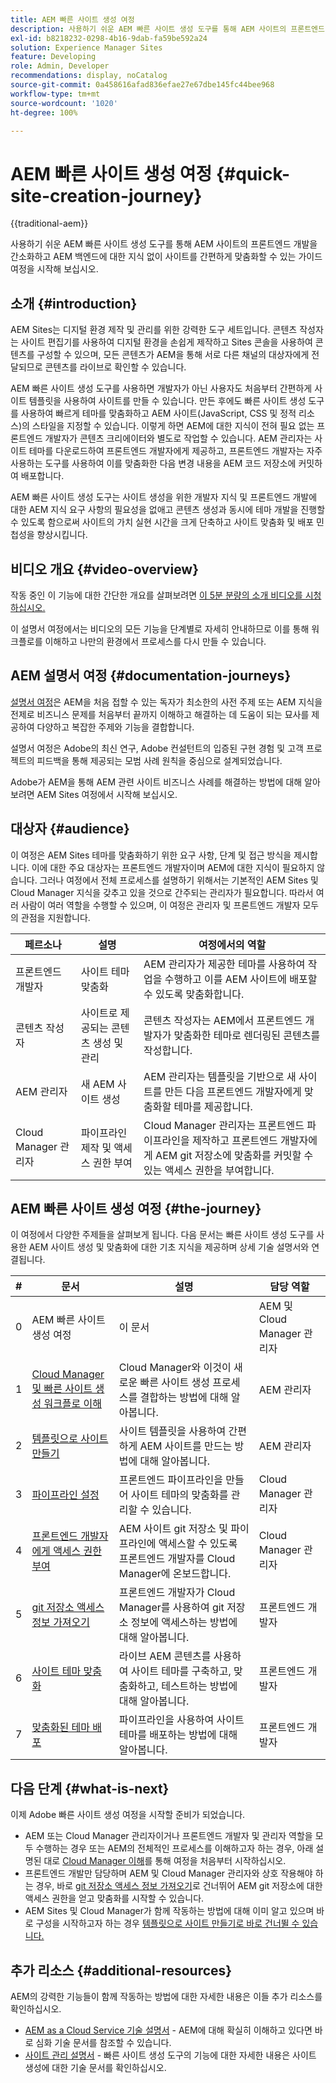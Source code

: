 ```yaml
---
title: AEM 빠른 사이트 생성 여정
description: 사용하기 쉬운 AEM 빠른 사이트 생성 도구를 통해 AEM 사이트의 프론트엔드 개발을 간소화하고 AEM 백엔드에 대한 지식 없이 사이트를 간편하게 맞춤화할 수 있는 가이드 여정을 시작해 보십시오.
exl-id: b8218232-0298-4b16-9dab-fa59be592a24
solution: Experience Manager Sites
feature: Developing
role: Admin, Developer
recommendations: display, noCatalog
source-git-commit: 0a458616afad836efae27e67dbe145fc44bee968
workflow-type: tm+mt
source-wordcount: '1020'
ht-degree: 100%

---
```



# AEM 빠른 사이트 생성 여정 {#quick-site-creation-journey}

{{traditional-aem}}

사용하기 쉬운 AEM 빠른 사이트 생성 도구를 통해 AEM 사이트의 프론트엔드 개발을 간소화하고 AEM 백엔드에 대한 지식 없이 사이트를 간편하게 맞춤화할 수 있는 가이드 여정을 시작해 보십시오.

## 소개 {#introduction}

AEM Sites는 디지털 환경 제작 및 관리를 위한 강력한 도구 세트입니다. 콘텐츠 작성자는 사이트 편집기를 사용하여 디지털 환경을 손쉽게 제작하고 Sites 콘솔을 사용하여 콘텐츠를 구성할 수 있으며, 모든 콘텐츠가 AEM을 통해 서로 다른 채널의 대상자에게 전달되므로 콘텐츠를 라이브로 확인할 수 있습니다.

AEM 빠른 사이트 생성 도구를 사용하면 개발자가 아닌 사용자도 처음부터 간편하게 사이트 템플릿을 사용하여 사이트를 만들 수 있습니다. 만든 후에도 빠른 사이트 생성 도구를 사용하여 빠르게 테마를 맞춤화하고 AEM 사이트(JavaScript, CSS 및 정적 리소스)의 스타일을 지정할 수 있습니다. 이렇게 하면 AEM에 대한 지식이 전혀 필요 없는 프론트엔드 개발자가 콘텐츠 크리에이터와 별도로 작업할 수 있습니다. AEM 관리자는 사이트 테마를 다운로드하여 프론트엔드 개발자에게 제공하고, 프론트엔드 개발자는 자주 사용하는 도구를 사용하여 이를 맞춤화한 다음 변경 내용을 AEM 코드 저장소에 커밋하여 배포합니다.

AEM 빠른 사이트 생성 도구는 사이트 생성을 위한 개발자 지식 및 프론트엔드 개발에 대한 AEM 지식 요구 사항의 필요성을 없애고 콘텐츠 생성과 동시에 테마 개발을 진행할 수 있도록 함으로써 사이트의 가치 실현 시간을 크게 단축하고 사이트 맞춤화 및 배포 민첩성을 향상시킵니다.

## 비디오 개요 {#video-overview}

작동 중인 이 기능에 대한 간단한 개요를 살펴보려면 [이 5분 분량의 소개 비디오를 시청하십시오.](https://www.youtube.com/watch?v=NQeQ1jZ7ZBw)

이 설명서 여정에서는 비디오의 모든 기능을 단계별로 자세히 안내하므로 이를 통해 워크플로를 이해하고 나만의 환경에서 프로세스를 다시 만들 수 있습니다.

## AEM 설명서 여정 {#documentation-journeys}

[설명서 여정](/help/journey-documentation/documentation-journeys.md)은 AEM을 처음 접할 수 있는 독자가 최소한의 사전 주제 또는 AEM 지식을 전제로 비즈니스 문제를 처음부터 끝까지 이해하고 해결하는 데 도움이 되는 묘사를 제공하여 다양하고 복잡한 주제와 기능을 결합합니다.

설명서 여정은 Adobe의 최신 연구, Adobe 컨설턴트의 입증된 구현 경험 및 고객 프로젝트의 피드백을 통해 제공되는 모범 사례 원칙을 중심으로 설계되었습니다.

Adobe가 AEM을 통해 AEM 관련 사이트 비즈니스 사례를 해결하는 방법에 대해 알아보려면 AEM Sites 여정에서 시작해 보십시오.

## 대상자 {#audience}

이 여정은 AEM Sites 테마를 맞춤화하기 위한 요구 사항, 단계 및 접근 방식을 제시합니다. 이에 대한 주요 대상자는 프론트엔드 개발자이며 AEM에 대한 지식이 필요하지 않습니다. 그러나 여정에서 전체 프로세스를 설명하기 위해서는 기본적인 AEM Sites 및 Cloud Manager 지식을 갖추고 있을 것으로 간주되는 관리자가 필요합니다. 따라서 여러 사람이 여러 역할을 수행할 수 있으며, 이 여정은 관리자 및 프론트엔드 개발자 모두의 관점을 지원합니다.

| 페르소나 | 설명 | 여정에서의 역할 |
|---|---|---|
| 프론트엔드 개발자 | 사이트 테마 맞춤화 | AEM 관리자가 제공한 테마를 사용하여 작업을 수행하고 이를 AEM 사이트에 배포할 수 있도록 맞춤화합니다. |
| 콘텐츠 작성자 | 사이트로 제공되는 콘텐츠 생성 및 관리 | 콘텐츠 작성자는 AEM에서 프론트엔드 개발자가 맞춤화한 테마로 렌더링된 콘텐츠를 작성합니다. |
| AEM 관리자 | 새 AEM 사이트 생성 | AEM 관리자는 템플릿을 기반으로 새 사이트를 만든 다음 프론트엔드 개발자에게 맞춤화할 테마를 제공합니다. |
| Cloud Manager 관리자 | 파이프라인 제작 및 액세스 권한 부여 | Cloud Manager 관리자는 프론트엔드 파이프라인을 제작하고 프론트엔드 개발자에게 AEM git 저장소에 맞춤화를 커밋할 수 있는 액세스 권한을 부여합니다. |

## AEM 빠른 사이트 생성 여정 {#the-journey}

이 여정에서 다양한 주제들을 살펴보게 됩니다. 다음 문서는 빠른 사이트 생성 도구를 사용한 AEM 사이트 생성 및 맞춤화에 대한 기초 지식을 제공하며 상세 기술 설명서와 연결됩니다.

| # | 문서 | 설명 | 담당 역할 |
|---|---|---|--|
| 0 | AEM 빠른 사이트 생성 여정 | 이 문서 | AEM 및 Cloud Manager 관리자 |
| 1 | [Cloud Manager 및 빠른 사이트 생성 워크플로 이해](cloud-manager.md) | Cloud Manager와 이것이 새로운 빠른 사이트 생성 프로세스를 결합하는 방법에 대해 알아봅니다. | AEM 관리자 |
| 2 | [템플릿으로 사이트 만들기](create-site.md) | 사이트 템플릿을 사용하여 간편하게 AEM 사이트를 만드는 방법에 대해 알아봅니다. | AEM 관리자 |
| 3 | [파이프라인 설정](pipeline-setup.md) | 프론트엔드 파이프라인을 만들어 사이트 테마의 맞춤화를 관리할 수 있습니다. | Cloud Manager 관리자 |
| 4 | [프론트엔드 개발자에게 액세스 권한 부여](grant-access.md) | AEM 사이트 git 저장소 및 파이프라인에 액세스할 수 있도록 프론트엔드 개발자를 Cloud Manager에 온보드합니다. | Cloud Manager 관리자 |
| 5 | [git 저장소 액세스 정보 가져오기](retrieve-access.md) | 프론트엔드 개발자가 Cloud Manager를 사용하여 git 저장소 정보에 액세스하는 방법에 대해 알아봅니다. | 프론트엔드 개발자 |
| 6 | [사이트 테마 맞춤화](customize-theme.md) | 라이브 AEM 콘텐츠를 사용하여 사이트 테마를 구축하고, 맞춤화하고, 테스트하는 방법에 대해 알아봅니다. | 프론트엔드 개발자 |
| 7 | [맞춤화된 테마 배포](deploy-theme.md) | 파이프라인을 사용하여 사이트 테마를 배포하는 방법에 대해 알아봅니다. | 프론트엔드 개발자 |

## 다음 단계 {#what-is-next}

이제 Adobe 빠른 사이트 생성 여정을 시작할 준비가 되었습니다.

* AEM 또는 Cloud Manager 관리자이거나 프론트엔드 개발자 및 관리자 역할을 모두 수행하는 경우 또는 AEM의 전체적인 프로세스를 이해하고자 하는 경우, 아래 설명된 대로 [Cloud Manager 이해](cloud-manager.md)를 통해 여정을 처음부터 시작하십시오.
* 프론트엔드 개발만 담당하며 AEM 및 Cloud Manager 관리자와 상호 작용해야 하는 경우, 바로 [git 저장소 액세스 정보 가져오기](retrieve-access.md)로 건너뛰어 AEM git 저장소에 대한 액세스 권한을 얻고 맞춤화를 시작할 수 있습니다.
* AEM Sites 및 Cloud Manager가 함께 작동하는 방법에 대해 이미 알고 있으며 바로 구성을 시작하고자 하는 경우 [템플릿으로 사이트 만들기로 바로 건너뛸 수 있습니다.](create-site.md)

## 추가 리소스 {#additional-resources}

AEM의 강력한 기능들이 함께 작동하는 방법에 대한 자세한 내용은 이들 추가 리소스를 확인하십시오.

* [AEM as a Cloud Service 기술 설명서](https://experienceleague.adobe.com/docs/experience-manager-cloud-service.html?lang=ko) - AEM에 대해 확실히 이해하고 있다면 바로 심화 기술 문서를 참조할 수 있습니다.
* [사이트 관리 설명서](/help/sites-cloud/administering/site-creation/create-site.md) - 빠른 사이트 생성 도구의 기능에 대한 자세한 내용은 사이트 생성에 대한 기술 문서를 확인하십시오.
